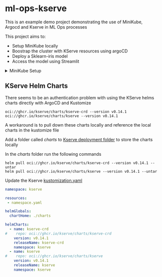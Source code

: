 # ml-ops-kserve

This is an example demo project demonstrating the use of MiniKube, Argocd and Kserve in ML Ops processes

This project aims to:

* Setup MiniKube locally
* Boostrap the cluster with KServe resources using argoCD
* Deploy a Sklearn-iris model
* Access the model using Streamlit

<details>
<summary>MiniKube Setup</summary>

## Check Minikube is installed

To check that minikube is installed run the following command:
```shell
minkube version
```

If Minikube is installed, you will see the version number printed out, like this:
```shell
minikube version: v1.25.2
```

If the following result is returned then minikube is not installed
```shell
zsh: command not found: minikube
```

### Installing Minikube

Install Minikube with homebrew with the following command:
```shell
brew install minikube
```

## Check Minikube is running

To ensure minikube us running run the following command:
```shell
minikube status
```

If the result is as follows the minikube needs to be started:
```shell
~ % minikube status
minikube
type: Control Plane
host: Stopped
kubelet: Stopped
apiserver: Stopped
kubeconfig: Stopped
```

## Starting Minikube

To start Minikube run the commands below

```shell
minikube start --addons=dashboard
```
<details>
<summary>Add additional nodes (optional)</summary>

### Add additional nodes and labels 

```shell
minikube node add
```

Check nodes

```shell
kubectl get nodes
```

Label Nodes
```shell
kubectl label nodes minikube nodegroup=infra
kubectl label nodes minikube-1 nodegroup=application
kubectl label nodes minikube-2 nodegroup=model
```
</details>

## Stopping Minikube Cluster

```shell
minikube stop
```

## Deleting or Resetting Minikube

```shell
minikube delete
```
</details>

## KServe Helm Charts

There seems to be an authentication problem with using the KServe helms charts directly with ArgoCD and Kustomize

```shell
oci://ghcr.io/kserve/charts/kserve-crd --version v0.14.1
oci://ghcr.io/kserve/charts/kserve --version v0.14.1
```

A workaround is to pull down these charts locally and reference the local charts in the kustomize file

Add a folder called _charts_ to [Kserve deployment folder](git-ops/infra/kserve) to store the charts locally

In the _charts_ folder run the following commands
```shell
helm pull oci://ghcr.io/kserve/charts/kserve-crd --version v0.14.1 --untar
helm pull oci://ghcr.io/kserve/charts/kserve --version v0.14.1 --untar
```

Update the Kserve [kustomization.yaml](git-ops/infra/kserve/kustomization.yaml)
```yaml
namespace: kserve

resources:
 - namespace.yaml

helmGlobals:
  chartHome: ./charts

helmCharts:
  - name: kserve-crd
#    repo: oci://ghcr.io/kserve/charts/kserve-crd
    version: v0.14.1
    releaseName: kserve-crd
    namespace: kserve
  - name: kserve
#    repo: oci://ghcr.io/kserve/charts/kserve
    version: v0.14.1
    releaseName: kserve
    namespace: kserve
```